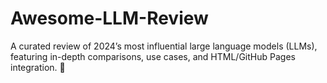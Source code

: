 # Awesome-LLM-Review
A curated review of 2024’s most influential large language models (LLMs), featuring in-depth comparisons, use cases, and HTML/GitHub Pages integration. 🚀
